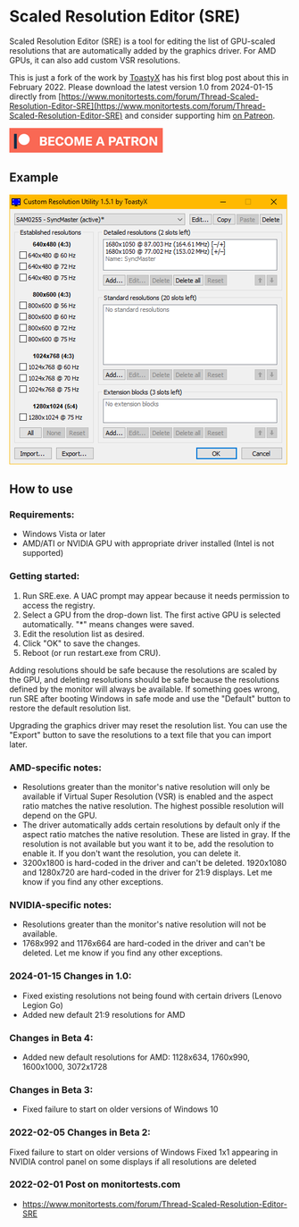 # Scaled Resolution Editor (SRE)

Scaled Resolution Editor (SRE) is a tool for editing the list of GPU-scaled resolutions that are automatically added by the graphics driver. For AMD GPUs, it can also add custom VSR resolutions.

This is just a fork of the work by [ToastyX](https://www.monitortests.com/forum/User-ToastyX) has his first blog post about this in February 2022. Please download the latest version 1.0 from 2024-01-15 directly from [https://www.monitortests.com/forum/Thread-Scaled-Resolution-Editor-SRE](https://www.monitortests.com/forum/Thread-Scaled-Resolution-Editor-SRE) and consider supporting him [on Patreon](https://www.patreon.com/ToastyX).

[![Patreon support](docs/patreon.png)](https://www.patreon.com/ToastyX)

## Example

![example picture](docs/example.png)

## How to use

### Requirements:

- Windows Vista or later
- AMD/ATI or NVIDIA GPU with appropriate driver installed (Intel is not supported)

### Getting started:

1. Run SRE.exe. A UAC prompt may appear because it needs permission to access the registry.
2. Select a GPU from the drop-down list. The first active GPU is selected automatically. "*" means changes were saved.
3. Edit the resolution list as desired.
4. Click "OK" to save the changes.
5. Reboot (or run restart.exe from CRU).

Adding resolutions should be safe because the resolutions are scaled by the GPU, and deleting resolutions should be safe because the resolutions defined by the monitor will always be available. If something goes wrong, run SRE after booting Windows in safe mode and use the "Default" button to restore the default resolution list.

Upgrading the graphics driver may reset the resolution list. You can use the "Export" button to save the resolutions to a text file that you can import later.

### AMD-specific notes:

- Resolutions greater than the monitor's native resolution will only be available if Virtual Super Resolution (VSR) is enabled and the aspect ratio matches the native resolution. The highest possible resolution will depend on the GPU.
- The driver automatically adds certain resolutions by default only if the aspect ratio matches the native resolution. These are listed in gray. If the resolution is not available but you want it to be, add the resolution to enable it. If you don't want the resolution, you can delete it.
- 3200x1800 is hard-coded in the driver and can't be deleted. 1920x1080 and 1280x720 are hard-coded in the driver for 21:9 displays. Let me know if you find any other exceptions.

### NVIDIA-specific notes:

- Resolutions greater than the monitor's native resolution will not be available.
- 1768x992 and 1176x664 are hard-coded in the driver and can't be deleted. Let me know if you find any other exceptions.

### 2024-01-15 Changes in 1.0:
- Fixed existing resolutions not being found with certain drivers (Lenovo Legion Go)
- Added new default 21:9 resolutions for AMD

### Changes in Beta 4:
- Added new default resolutions for AMD: 1128x634, 1760x990, 1600x1000, 3072x1728

### Changes in Beta 3:
- Fixed failure to start on older versions of Windows 10

### 2022-02-05 Changes in Beta 2:

Fixed failure to start on older versions of Windows
Fixed 1x1 appearing in NVIDIA control panel on some displays if all resolutions are deleted

### 2022-02-01 Post on monitortests.com

- https://www.monitortests.com/forum/Thread-Scaled-Resolution-Editor-SRE

